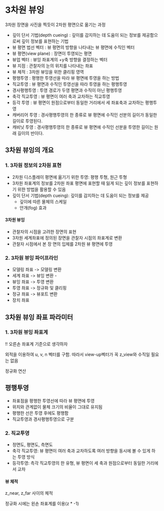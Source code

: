 # 3차원 뷰잉

3차원 장면을 사진을 찍듯이 2차원 평면으로 옮기는 과정

- 깊이 단서 기법(depth cueing) : 깊이를 감지하는 데 도움이 되는 정보를 제공함으로써 깊이 정보를 표현하는 기법
- 뷰 평면 법선 벡터 : 뷰 평면의 방향을 나타내는 뷰 평면에 수직인 벡터
- 뷰 평면(view plane) : 장면이 투영되는 평면
- 뷰업 벡터 : 뷰잉 좌표계의 +y축 방향을 결정하는 벡터
- 뷰 지점 : 관찰자의 눈의 위치를 나타내는 좌표
- 뷰 체적 : 3차원 뷰잉을 위한 클리핑 영역
- 평행투영 : 평행한 투영선을 따라 뷰 평면에 투영을 하는 방법
- 직교투영 : 뷰 평면과 수직인 투영선을 따라 투영을 하는 평행투영
- 경사평행투영 : 투영 경로가 두영 평면과 수직이 아닌 평행투영
- 축각 직교투영 : 뷰 평면이 여러 축과 교차하는 직교투영
- 등각 투영 : 뷰 평면이 원점으로부터 동일한 거리에서 세 좌표축과 교차하는 평행투영
- 캐버리어 투영 : 경사평행투영의 한 종류로 뷰 평면에 수직인 선분의 길이가 동일한 길이로 투영된다.
- 캐비닛 투영 : 경사평행투영의 한 종류로 뷰 평면에 수직인 선분을 투영한 길이는 원래 길이의 반이다.

## 3차원 뷰잉의 개요

### 1. 3차원 정보의 2차원 표현

- 2차원 디스플레이 평면에 옮기기 위한 투영: 평행 투형, 원근 투형
- 3차원 좌표계의 정보를 2차원 좌표 평면에 표현할 때 잃게 되는 깊이 정보를 표현하기 위한 방법을 활용할 수 있음
- 깊이 단서 기법(depth cueing): 깊이를 감지하는 데 도움이 되는 정보를 제공
    - 깊이에 따른 물체의 스케일
    - 안개(fog) 효과

#### 3차원 뷰잉

- 관찰자의 시점을 고려한 장면의 표현
- 3차원 세계좌표에 정의된 장면을 관찰자 시점의 좌표계로 변환
- 관찰자 시점에서 본 장 면의 입체를 2차원 뷰 평면에 투영

### 2. 3차원 뷰잉 파이프라인

- 모델링 좌표 -> 모델링 변환 
- 세계 좌표 -> 뷰잉 변환 -
- 뷰잉 좌표 -> 투영 변환 
- 투영 좌표 -> 정규화 및 클리핑
- 정규 좌표 -> 뷰포트 변환
- 장치 좌표

## 3차원 뷰잉 좌표 파라미터

### 1. 3차원 뷰잉 좌표계

!! 오른손 좌표계 기준으로 생각하자

외적을 이용하여 u, v, n 벡터를 구함. 따라서 view-up벡터가 꼭 z_view와 수직일 필요는 없음

정규화 연산

## 평행투영

- 좌표점을 평행한 투영선에 따라 뷰 평면에 투영
- 위치와 관계없이 물체 크기의 비율이 그대로 유지됨
- 평행한 선은 투영 후에도 평행함
- 직교투영과 경사평행투영으로 구분

### 2. 직교투영

- 정면도, 평면도, 측면도
- 축각 직교투영: 뷰 평면이 여러 축과 교차하도록 여러 방향을 동시에 볼 수 있게 하는 투영 방식
- 등각투영: 측각 직교투영의 한 유형, 뷰 평면이 세 축과 원점으로부터 동일한 거리에서 교차

#### 뷰 체적

z_near, z_far 사이의 체적

정규화 시에는 왼손 좌표계를 이용(z * -1)